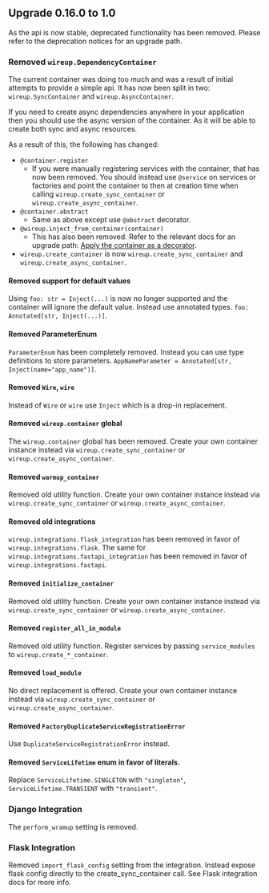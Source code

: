 ## Upgrade 0.16.0 to 1.0

As the api is now stable, deprecated functionality has been removed. Please refer to the deprecation notices for an upgrade path.

### Removed `wireup.DependencyContainer`

The current container was doing too much and was a result of initial attempts to provide a simple api. It has now been split in two: `wireup.SyncContainer` and `wireup.AsyncContainer`.

If you need to create async dependencies anywhere in your application then you should use the async version of the container.
As it will be able to create both sync and async resources.

As a result of this, the following has changed:

* `@container.register`
    * If you were manually registering services with the container, that has now been removed. You should instead use `@service` on services or factories and point the container to then at creation time when calling `wireup.create_sync_container` or `wireup.create_async_container`.
* `@container.abstract`
    * Same as above except use `@abstract` decorator.
* `@wireup.inject_from_container(container)`
    * This has also been removed. Refer to the relevant docs for an upgrade path: [Apply the container as a decorator](apply_container_as_decorator.md).
* `wireup.create_container` is now `wireup.create_sync_container` and `wireup.create_async_container`.

#### Removed support for default values

Using `foo: str = Inject(...)` is now no longer supported and the container will ignore the default value. Instead use annotated types. `foo: Annotated[str, Inject(...)]`.

#### Removed ParameterEnum

`ParameterEnum` has been completely removed. Instead you can use type definitions to store parameters. `AppNameParameter = Annotated[str, Inject(name="app_name")]`.

#### Removed `Wire`, `wire`

Instead of `Wire` or `wire` use `Inject` which is a drop-in replacement.

#### Removed `wireup.container` global

The `wireup.container` global has been removed. Create your own container instance instead via `wireup.create_sync_container` or `wireup.create_async_container`.

#### Removed `warmup_container`

Removed old utility function. Create your own container instance instead via `wireup.create_sync_container` or `wireup.create_async_container`.

#### Removed old integrations

`wireup.integrations.flask_integration` has been removed in favor of `wireup.integrations.flask`.
The same for `wireup.integrations.fastapi_integration` has been removed in favor of `wireup.integrations.fastapi`.

#### Removed `initialize_container`

Removed old utility function. Create your own container instance instead via `wireup.create_sync_container` or `wireup.create_async_container`.

#### Removed `register_all_in_module`

Removed old utility function. Register services by passing `service_modules` to `wireup.create_*_container`.


#### Removed `load_module`

No direct replacement is offered. Create your own container instance instead via `wireup.create_sync_container` or `wireup.create_async_container`.

#### Removed `FactoryDuplicateServiceRegistrationError`

Use `DuplicateServiceRegistrationError` instead.

#### Removed `ServiceLifetime` enum in favor of literals.

Replace `ServiceLifetime.SINGLETON` with `"singleton"`, `ServiceLifetime.TRANSIENT` with `"transient"`.


### Django Integration

The `perform_wramup` setting is removed.


### Flask Integration

Removed `import_flask_config` setting from the integration.
Instead expose flask config directly to the create_sync_container call.
See Flask integration docs for more info.